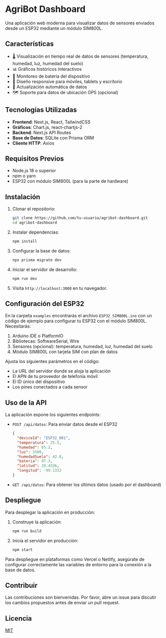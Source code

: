 # AgriBot Dashboard

Una aplicación web moderna para visualizar datos de sensores enviados desde un ESP32 mediante un módulo SIM800L.

## Características

- 🌡️ Visualización en tiempo real de datos de sensores (temperatura, humedad, luz, humedad del suelo)
- 📊 Gráficos históricos interactivos
- 🔋 Monitoreo de batería del dispositivo
- 📱 Diseño responsive para móviles, tablets y escritorio
- 🔄 Actualización automática de datos
- 🗺️ Soporte para datos de ubicación GPS (opcional)

## Tecnologías Utilizadas

- **Frontend**: Next.js, React, TailwindCSS
- **Gráficos**: Chart.js, react-chartjs-2
- **Backend**: Next.js API Routes
- **Base de Datos**: SQLite con Prisma ORM
- **Cliente HTTP**: Axios

## Requisitos Previos

- Node.js 18 o superior
- npm o yarn
- ESP32 con módulo SIM800L (para la parte de hardware)

## Instalación

1. Clonar el repositorio:
   ```bash
   git clone https://github.com/tu-usuario/agribot-dashboard.git
   cd agribot-dashboard
   ```

2. Instalar dependencias:
   ```bash
   npm install
   ```

3. Configurar la base de datos:
   ```bash
   npx prisma migrate dev
   ```

4. Iniciar el servidor de desarrollo:
   ```bash
   npm run dev
   ```

5. Visita `http://localhost:3000` en tu navegador.

## Configuración del ESP32

En la carpeta `examples` encontrarás el archivo `ESP32_SIM800L.ino` con un código de ejemplo para configurar tu ESP32 con el módulo SIM800L. Necesitarás:

1. Arduino IDE o PlatformIO
2. Bibliotecas: SoftwareSerial, Wire
3. Sensores (opcional): temperatura, humedad, luz, humedad del suelo
4. Módulo SIM800L con tarjeta SIM con plan de datos

Ajusta los siguientes parámetros en el código:
- La URL del servidor donde se aloja la aplicación
- El APN de tu proveedor de telefonía móvil
- El ID único del dispositivo
- Los pines conectados a cada sensor

## Uso de la API

La aplicación expone los siguientes endpoints:

- `POST /api/datos`: Para enviar datos desde el ESP32
  ```json
  {
    "deviceId": "ESP32_001",
    "temperatura": 25.5,
    "humedad": 65.2,
    "luz": 3500,
    "humedadSuelo": 42.8,
    "bateria": 87.3,
    "latitud": 19.4326,
    "longitud": -99.1332
  }
  ```

- `GET /api/datos`: Para obtener los últimos datos (usado por el dashboard)

## Despliegue

Para desplegar la aplicación en producción:

1. Construye la aplicación:
   ```bash
   npm run build
   ```

2. Inicia el servidor en producción:
   ```bash
   npm start
   ```

Para despliegue en plataformas como Vercel o Netlify, asegúrate de configurar correctamente las variables de entorno para la conexión a la base de datos.

## Contribuir

Las contribuciones son bienvenidas. Por favor, abre un issue para discutir los cambios propuestos antes de enviar un pull request.

## Licencia

[MIT](LICENSE)
